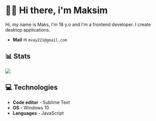 # 👋🏻 Hi there, i'm Maksim

Hi, my name is Maks, I'm 18 y.o and I'm a frontend developer. I create desktop applications.
- **Mail** ✉ `mvay221@gmail.com`

## 📊 Stats

![](https://github-readme-stats.vercel.app/api?username=invizex&hide_border=true&count_private=false&layout=compact&hide_title=true&show_icons=true&theme=transparent&icon_color=5194f0)

## 💻 Technologies

- **Code editor** - Sublime Text
- **OS** - Windows 10
- **Languages** - JavaScript
